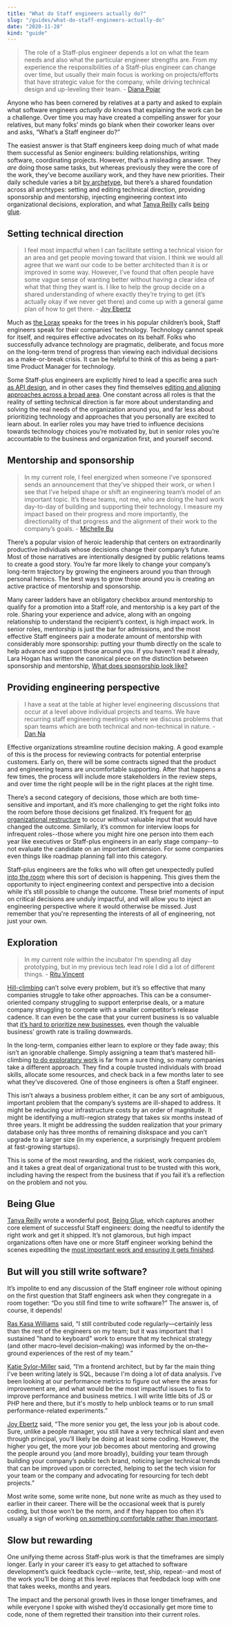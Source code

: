 ```yaml
---
title: "What do Staff engineers actually do?"
slug: "/guides/what-do-staff-engineers-actually-do"
date: "2020-11-28"
kind: "guide"
---
```


> The role of a Staff-plus engineer depends a lot on what the team needs and also what the particular engineer strengths are. From my experience the responsibilities of a Staff-plus engineer can change over time, but usually their main focus is working on projects/efforts that have strategic value for the company, while driving technical design and up-leveling their team. - [Diana Pojar](https://staffeng.com/stories/diana-pojar)

Anyone who has been cornered by relatives at a party and asked to explain what software engineers _actually do_ knows that explaining the work can be a challenge. Over time you may have created a compelling answer for your relatives, but many folks’ minds go blank when their coworker leans over and asks, “What’s a Staff engineer do?”

The easiest answer is that Staff engineers keep doing much of what made them successful as Senior engineers: building relationships, writing software, coordinating projects. However, that’s a misleading answer. They _are_ doing those same tasks, but whereas previously they were the core of the work, they’ve become auxiliary work, and they have new priorities. Their daily schedule varies a bit [by archetype](https://staffeng.com/guides/staff-archetypes), but there’s a shared foundation across all archtypes: setting and editing technical direction, providing sponsorship and mentorship, injecting engineering context into organizational decisions, exploration, and what [Tanya Reilly](https://noidea.dog) calls [being glue](https://noidea.dog/glue).


## Setting technical direction

> I feel most impactful when I can facilitate setting a technical vision for an area and get people moving toward that vision. I think we would all agree that we want our code to be better architected than it is or improved in some way. However, I’ve found that often people have some vague sense of wanting better without having a clear idea of what that thing they want is. I like to help the group decide on a shared understanding of where exactly they’re trying to get (it’s actually okay if we never get there) and come up with a general game plan of how to get there. - [Joy Ebertz](https://staffeng.com/stories/joy-ebertz)

Much as [the Lorax](https://en.wikipedia.org/wiki/The_Lorax) speaks for the trees in his popular children’s book, Staff engineers speak for their companies’ technology. Technology cannot speak for itself, and requires effective advocates on its behalf. Folks who successfully advance technology are pragmatic, deliberate, and focus more on the long-term trend of progress than viewing each individual decisions as a make-or-break crisis. It can be helpful to think of this as being a part-time Product Manager for technology.

Some Staff-plus engineers are explicitly hired to lead a specific area such [as API design](https://staffeng.com/stories/keavy-mcminn), and in other cases they find themselves [editing and aligning approaches across a broad area](https://staffeng.com/stories/rick-boone). One constant across all roles is that the reality of setting technical direction is far more about understanding and solving the real needs of the organization around you, and far less about prioritizing technology and approaches that you personally are excited to learn about. In earlier roles you may have tried to influence decisions towards technology choices you’re motivated by, but in senior roles you’re accountable to the business and organization first, and yourself second.


## Mentorship and sponsorship

> In my current role, I feel energized when someone I’ve sponsored sends an announcement that they’ve shipped their work, or when I see that I’ve helped shape or shift an engineering team’s model of an important topic. It’s these teams, not me, who are doing the hard work day-to-day of building and supporting their technology. I measure my impact based on their progress and more importantly, the directionality of that progress and the alignment of their work to the company’s goals. - [Michelle Bu](https://staffeng.com/stories/michelle-bu)

There’s a popular vision of heroic leadership that centers on extraordinarily productive individuals whose decisions change their company’s future. Most of those narratives are intentionally designed by public relations teams to create a good story. You’re far more likely to change your company’s long-term trajectory by growing the engineers around you than through personal heroics. The best ways to grow those around you is creating an active practice of mentorship and sponsorship.

Many career ladders have an obligatory checkbox around mentorship to qualify for a promotion into a Staff role, and mentorship is a key part of the role. Sharing your experience and advice, along with an ongoing relationship to understand the recipient’s context, is high impact work. In senior roles, mentorship is just the bar for admissions, and the most effective Staff engineers pair a moderate amount of mentorship with considerably more sponsorship: putting your thumb directly on the scale to help advance and support those around you. If you haven’t read it already, Lara Hogan has written the canonical piece on the distinction between sponsorship and mentorship, [What does sponsorship look like?](https://larahogan.me/blog/what-sponsorship-looks-like/)


## Providing engineering perspective

> I have a seat at the table at higher level engineering discussions that occur at a level above individual projects and teams. We have recurring staff engineering meetings where we discuss problems that span teams which are both technical and non-technical in nature. - [Dan Na](https://staffeng.com/stories/dan-na)

Effective organizations streamline routine decision making. A good example of this is the process for reviewing contracts for potential enterprise customers. Early on, there will be some contracts signed that the product and engineering teams are uncomfortable supporting. After that happens a few times, the process will include more stakeholders in the review steps, and over time the right people will be in the right places at the right time.

There’s a second category of decisions, those which are both time-sensitive and important, and it’s more challenging to get the right folks into the room before those decisions get finalized. It’s frequent for [an organizational restructure](https://lethain.com/running-an-engineering-reorg/) to occur without valuable input that would have changed the outcome. Similarly, it’s common for interview loops for infrequent roles--those where you might hire one person into them each year like executives or Staff-plus engineers in an early stage company--to not evaluate the candidate on an important dimension. For some companies even things like roadmap planning fall into this category.

Staff-plus engineers are the folks who will often get unexpectedly pulled [into the room](https://staffeng.com/guides/getting-in-the-room) where this sort of decision is happening. This gives them the opportunity to inject engineering context and perspective into a decision while it’s still possible to change the outcome. These brief moments of input on critical decisions are unduly impactful, and will allow you to inject an engineering perspective where it would otherwise be missed.
Just remember that you're representing the interests of all of engineering, not just your own.


## Exploration

> In my current role within the incubator I’m spending all day prototyping, but in my previous tech lead role I did a lot of different things. - [Ritu Vincent](https://staffeng.com/stories/ritu-vincent)

[Hill-climbing](https://en.wikipedia.org/wiki/Hill_climbing) can’t solve every problem, but it’s so effective that many companies struggle to take other approaches. This can be a consumer-oriented company struggling to support enterprise deals, or a mature company struggling to compete with a smaller competitor’s release cadence. It can even be the case that your current business is so valuable that [it’s hard to prioritize new businesses](https://en.wikipedia.org/wiki/The_Innovator's_Dilemma), even though the valuable business’ growth rate is trailing downwards.

In the long-term, companies either learn to explore or they fade away; this isn’t an ignorable challenge. Simply assigning a team that’s mastered hill-climbing [to do exploratory work](https://lethain.com/how-to-invest-technical-infrastructure/) is far from a sure thing, so many companies take a different approach. They find a couple trusted individuals with broad skills, allocate some resources, and check back in a few months later to see what they’ve discovered. One of those engineers is often a Staff engineer.

This isn’t always a business problem either, it can be any sort of ambiguous, important problem that the company’s systems are ill-shaped to address. It might be reducing your infrastructure costs by an order of magnitude. It might be identifying a multi-region strategy that takes six months instead of three years. It might be addressing the sudden realization that your primary database only has three months of remaining diskspace and you can’t upgrade to a larger size (in my experience, a surprisingly frequent problem at fast-growing startups).

This is some of the most rewarding, and the riskiest, work companies do, and it takes a great deal of organizational trust to be trusted with this work, including having the respect from the business that if you fail it’s a reflection on the problem and not you.


## Being Glue

[Tanya Reilly](https://noidea.dog) wrote a wonderful post, [Being Glue](https://noidea.dog/glue), which captures another core element of successful Staff engineers: doing the needful to identify the right work and get it shipped. It’s not glamorous, but high impact organizations often have one or more Staff engineer working behind the scenes expediting the [most important work and ensuring it gets finished](https://staffeng.com/guides/work-on-what-matters).


## But will you still write software?

It’s impolite to end any discussion of the Staff engineer role without opining on the first question that Staff engineers ask when they congregate in a room together: “Do you still find time to write software?” The answer is, of course, it depends!

[Ras Kasa Williams](https://staffeng.com/stories/ras-kasa-williams) said, “I still contributed code regularly—certainly less than the rest of the engineers on my team; but it was important that I sustained "hand to keyboard" work to ensure that my technical strategy (and other macro–level decision–making) was informed by the on–the–ground experiences of the rest of my team.”

[Katie Sylor-Miller](https://staffeng.com/stories/katie-sylor-miller) said, “I’m a frontend architect, but by far the main thing I've been writing lately is SQL, because I'm doing a lot of data analysis. I’ve been looking at our performance metrics to figure out where the areas for improvement are, and what would be the most impactful issues to fix to improve performance and business metrics. I will write little bits of JS or PHP here and there, but it's mostly to help unblock teams or to run small performance-related experiments.”

[Joy Ebertz](https://staffeng.com/stories/joy-ebertz) said, “The more senior you get, the less your job is about code. Sure, unlike a people manager, you still have a very technical slant and even through principal, you’ll likely be doing at least some coding. However, the higher you get, the more your job becomes about mentoring and growing the people around you (and more broadly), building your team through building your company’s public tech brand, noticing larger technical trends that can be improved upon or corrected, helping to set the tech vision for your team or the company and advocating for resourcing for tech debt projects.”

Most write some, some write none, but none write as much as they used to earlier in their career. There will be the occasional week that is purely coding, but those won’t be the norm, and if they happen too often it’s usually a sign of working [on something comfortable rather than important](https://staffeng.com/guides/work-on-what-matters).


## Slow but rewarding

One unifying theme across Staff-plus work is that the timeframes are simply longer. Early in your career it’s easy to get attached to software development’s quick feedback cycle--write, test, ship, repeat--and most of the work you’ll be doing at this level replaces that feedbdack loop with one that takes weeks, months and years.

The impact and the personal growth lives in those longer timeframes, and while everyone I spoke with wished they’d occasionally get more time to code, none of them regretted their transition into their current roles.
